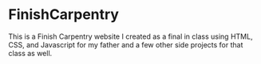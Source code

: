 # FinishCarpentry
This is a Finish Carpentry website I created as a final in class using HTML, CSS, and Javascript for my father and a few other side projects for that class as well.

